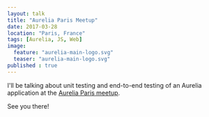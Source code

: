 ```yaml
---
layout: talk
title: "Aurelia Paris Meetup"
date: 2017-03-28
location: "Paris, France"
tags: [Aurelia, JS, Web]
image:
  feature: "aurelia-main-logo.svg"
  teaser: "aurelia-main-logo.svg"
published : true
---
```


I'll be talking about unit testing and end-to-end testing of
an Aurelia application at the 
[Aurelia Paris meetup](https://www.meetup.com/fr-FR/Aurelia-Paris/).

See you there!